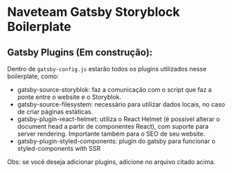# Naveteam Gatsby Storyblock Boilerplate

## Gatsby Plugins (Em construção):

Dentro de `gatsby-config.js` estarão todos os plugins utilizados nesse boilerplate, como:

- gatsby-source-storyblok: faz a comunicação com o script que faz a ponte entre o website e o Storyblok.
- gatsby-source-filesystem: necessário para utilizar dados locais, no caso de criar páginas estáticas.
- gatsby-plugin-react-helmet: utiliza o React Helmet (é possível alterar o document head a partir de componentes React), com suporte para server rendering. Importante também para o SEO de seu website.
- gatsby-plugin-styled-components: plugin do gatsby para funcionar o styled-components with SSR

Obs: se você deseja adicionar plugins, adicione no arquivo citado acima.
